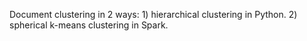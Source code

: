 Document clustering in 2 ways: 1) hierarchical clustering in Python. 2) spherical k-means clustering in Spark.
